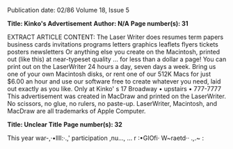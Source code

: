 Publication date: 02/86
Volume 18, Issue 5

**Title: Kinko's Advertisement**
**Author: N/A**
**Page number(s): 31**

EXTRACT ARTICLE CONTENT:
The Laser Writer does 
resumes 
term papers 
business cards 
invitations 
programs 
letters 
graphics 
leaflets 
flyers 
tickets 
posters 
newsletters 
Or anything else you create 
on the Macintosh, 
printed out (like this) 
at near-typeset quality ... 
for less than a dollar a page! 
You can print out on 
the LaserWriter 24 hours a day, 
seven days a week. 
Bring us one of your own 
Macintosh disks, 
or rent one of our 512K Macs 
for just $6.00 an hour 
and use our software free 
to create whatever you need, 
laid out exactly as you like. 
Only at Kinko' s 
17 Broadway • upstairs • 777-7777 
This advertisement was created in MacDraw and printed on the LaserWriter. 
No scissors, no glue, no rulers, no paste-up. 
LaserWriter, Macintosh, and MacDraw are all trademarks of Apple Computer. 


**Title: Unclear Title**
**Page number(s): 32**

This year war-,·•llll:·.,' 
participation 
,nu..., ... r :•GIOfi· W~raetd·· .,.~ :